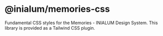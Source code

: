 # @inialum/memories-css

Fundamental CSS styles for the Memories - INIALUM Design System.
This library is provided as a Tailwind CSS plugin.
